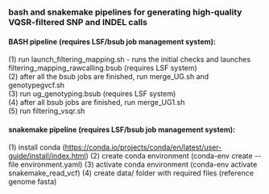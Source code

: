 ### bash and snakemake pipelines for generating high-quality VQSR-filtered SNP and INDEL calls

#### BASH pipeline (requires LSF/bsub job management system):

(1) run launch_filtering_mapping.sh - runs the initial checks and launches filtering_mapping_rawcalling.bsub (requires LSF system) \
(2) after all the bsub jobs are finished, run merge_UG.sh and genotypegvcf.sh \
(3) run ug_genotyping.bsub (requires LSF system) \
(4) after all bsub jobs are finished, run merge_UG1.sh \
(5) run filtering_vsqr.sh

#### snakemake pipeline (requires LSF/bsub job management system):

(1) install conda (https://conda.io/projects/conda/en/latest/user-guide/install/index.html)
(2) create conda environment (conda-env create --file environment.yaml)
(3) activate conda environment (conda-env activate snakemake_read_vcf)
(4) create data/ folder with required files (reference genome fasta)
